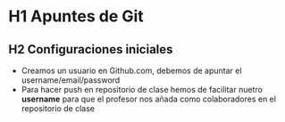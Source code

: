 # H1 Apuntes de Git
## H2 Configuraciones iniciales
* Creamos un usuario en Github.com, debemos de apuntar el username/email/password
* Para hacer push en repositorio de clase hemos de facilitar nuetro **username** para que el profesor nos añada como colaboradores en el repositorio de clase
